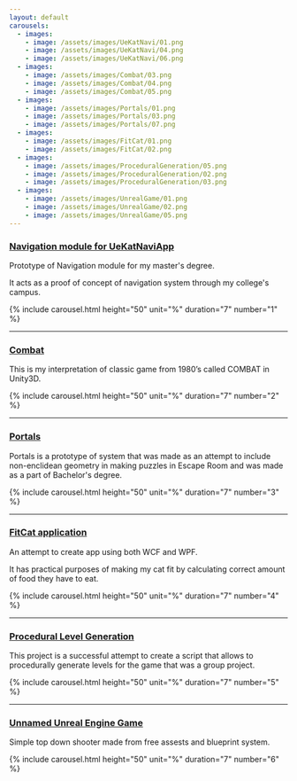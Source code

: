 ```yaml
---
layout: default
carousels:
  - images: 
    - image: /assets/images/UeKatNavi/01.png
    - image: /assets/images/UeKatNavi/04.png
    - image: /assets/images/UeKatNavi/06.png
  - images: 
    - image: /assets/images/Combat/03.png
    - image: /assets/images/Combat/04.png
    - image: /assets/images/Combat/05.png
  - images: 
    - image: /assets/images/Portals/01.png
    - image: /assets/images/Portals/03.png
    - image: /assets/images/Portals/07.png	
  - images: 
    - image: /assets/images/FitCat/01.png
    - image: /assets/images/FitCat/02.png
  - images: 
    - image: /assets/images/ProceduralGeneration/05.png
    - image: /assets/images/ProceduralGeneration/02.png
    - image: /assets/images/ProceduralGeneration/03.png
  - images: 
    - image: /assets/images/UnrealGame/01.png
    - image: /assets/images/UnrealGame/02.png
    - image: /assets/images/UnrealGame/05.png
---
```

<!--> <!--> 

### [Navigation module for UeKatNaviApp](./pages/NaviApp.html)

Prototype of Navigation module for my master's degree.

It acts as a proof of concept of navigation system through my college's campus. 

  {% include carousel.html height="50" unit="%" duration="7" number="1" %}

* * *

### [Combat](./pages/Combat.html)

This is my interpretation of classic game from 1980’s called COMBAT in Unity3D. 

{% include carousel.html height="50" unit="%" duration="7" number="2" %}

* * *
 
### [Portals](./pages/Portals.html)

Portals is a prototype of system that was made as an attempt to include non-enclidean geometry in making puzzles in Escape Room and was made as a part of Bachelor's degree.

  {% include carousel.html height="50" unit="%" duration="7" number="3" %}  

* * *

### [FitCat application](./pages/FitCat.html)

An attempt to create app using both WCF and WPF.

It has practical purposes of making my cat fit by calculating correct amount of food they have to eat.

  {% include carousel.html height="50" unit="%" duration="7" number="4" %}
 
* * *

### [Procedural Level Generation](./pages/ProceduralGeneration.html)

This project is a successful attempt to create a script that allows to procedurally generate levels for the game that was a group project.

  {% include carousel.html height="50" unit="%" duration="7" number="5" %}

* * *

### [Unnamed Unreal Engine Game](./pages/UnrealGame.html)

Simple top down shooter made from free assests and blueprint system.

  {% include carousel.html height="50" unit="%" duration="7" number="6" %}


